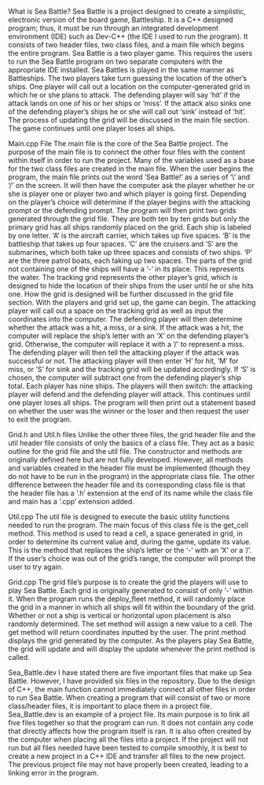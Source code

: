 What is Sea Battle?
Sea Battle is a project designed to create a simplistic, electronic version of the board game, Battleship. It is a C++ designed program; thus, it must be run through an integrated development environment (IDE) such as Dev-C++ (the IDE I used to run the program). It consists of two header files, two class files, and a main file which begins the entire program. 
Sea Battle is a two player game. This requires the users to run the Sea Battle program on two separate computers with the appropriate IDE installed. Sea Battles is played in the same manner as Battleships. The two players take turn guessing the location of the other’s ships. One player will call out a location on the computer-generated grid in which he or she plans to attack. The defending player will say ‘hit’ if the attack lands on one of his or her ships or ‘miss’. If the attack also sinks one of the defending player’s ships he or she will call out ‘sink’ instead of ‘hit’. The process of updating the grid will be discussed in the main file section. The game continues until one player loses all ships.

Main.cpp File
The main file is the core of the Sea Battle project. The purpose of the main file is to connect the other four files with the content within itself in order to run the project. Many of the variables used as a base for the two class files are created in the main file. 
When the user begins the program, the main file prints out the word ‘Sea Battle!’ as a series of ‘\’ and ‘/’ on the screen. It will then have the computer ask the player whether he or she is player one or player two and which player is going first. Depending on the player’s choice will determine if the player begins with the attacking prompt or the defending prompt.
The program will then print two grids generated through the grid file. They are both ten by ten grids but only the primary grid has all ships randomly placed on the grid. Each ship is labeled by one letter. ‘A’ is the aircraft carrier, which takes up five spaces. ‘B’ is the battleship that takes up four spaces. ‘C’ are the cruisers and ‘S’ are the submarines, which both take up three spaces and consists of two ships. ‘P’ are the three patrol boats, each taking up two spaces. The parts of the grid not containing one of the ships will have a ‘-’ in its place. This represents the water. The tracking grid represents the other player’s grid, which is designed to hide the location of their ships from the user until he or she hits one. How the grid is designed will be further discussed in the grid file section.
With the players and grid set up, the game can begin. The attacking player will call out a space on the tracking grid as well as input the coordinates into the computer. The defending player will then determine whether the attack was a hit, a miss, or a sink. If the attack was a hit, the computer will replace the ship’s letter with an ‘X’ on the defending player’s grid. Otherwise, the computer will replace it with a ‘/’ to represent a miss. The defending player will then tell the attacking player if the attack was successful or not. The attacking player will then enter ‘H’ for hit, ‘M’ for miss, or ‘S’ for sink and the tracking grid will be updated accordingly. If ‘S’ is chosen, the computer will subtract one from the defending player’s ship total. Each player has nine ships. The players will then switch: the attacking player will defend and the defending player will attack. This continues until one player loses all ships. The program will then print out a statement based on whether the user was the winner or the loser and then request the user to exit the program.

Grid.h and Util.h files
Unlike the other three files, the grid header file and the util header file consists of only the basics of a class file. They act as a basic outline for the grid file and the util file. The constructor and methods are originally defined here but are not fully developed. However, all methods and variables created in the header file must be implemented (though they do not have to be run in the program) in the appropriate class file. The other difference between the header file and its corresponding class file is that the header file has a ‘.h’ extension at the end of its name while the class file and main has a ‘.cpp’ extension added.

Util.cpp
The util file is designed to execute the basic utility functions needed to run the program. The main focus of this class file is the get_cell method. This method is used to read a cell, a space generated in grid, in order to determine its current value and, during the game, update its value. This is the method that replaces the ship’s letter or the ‘-’ with an ‘X’ or a ‘/’. If the user’s choice was out of the grid’s range, the computer will prompt the user to try again.

Grid.cpp
The grid file’s purpose is to create the grid the players will use to play Sea Battle. Each grid is originally generated to consist of only ‘-’ within it. When the program runs the deploy_fleet method, it will randomly place the grid in a manner in which all ships will fit within the boundary of the grid. Whether or not a ship is vertical or horizontal upon placement is also randomly determined. 
The set method will assign a new value to a cell. 
The get method will return coordinates inputted by the user. 
The print method displays the grid generated by the computer. As the players play Sea Battle, the grid will update and will display the update whenever the print method is called.

Sea_Battle.dev
I have stated there are five important files that make up Sea Battle. However, I have provided six files in the repository. Due to the design of C++, the main function cannot immediately connect all other files in order to run Sea Battle. 
When creating a program that will consist of two or more class/header files, it is important to place them in a project file. Sea_Battle.dev is an example of a project file. Its main purpose is to link all five files together so that the program can run. It does not contain any code that directly affects how the program itself is ran. It is also often created by the computer when placing all the files into a project.
If the project will not run but all files needed have been tested to compile smoothly, it is best to create a new project in a C++ IDE and transfer all files to the new project. The previous project file may not have properly been created, leading to a linking error in the program.

